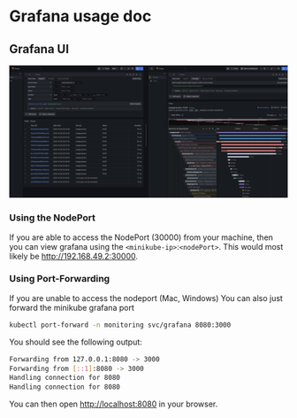 # Grafana usage doc

## Grafana UI

![grafana](/docs/img/grafana-1.png)

### Using the NodePort

If you are able to access the NodePort (30000) from your machine, then you can view grafana using the `<minikube-ip>`:`<nodePort>`.  This would most likely be <http://192.168.49.2:30000>.

### Using Port-Forwarding

If you are unable to access the nodeport (Mac, Windows) You can also just forward the minikube grafana port

```bash
kubectl port-forward -n monitoring svc/grafana 8080:3000
```

You should see the following output:

```bash
Forwarding from 127.0.0.1:8080 -> 3000
Forwarding from [::1]:8080 -> 3000
Handling connection for 8080
Handling connection for 8080
```

You can then open <http://localhost:8080> in your browser.

